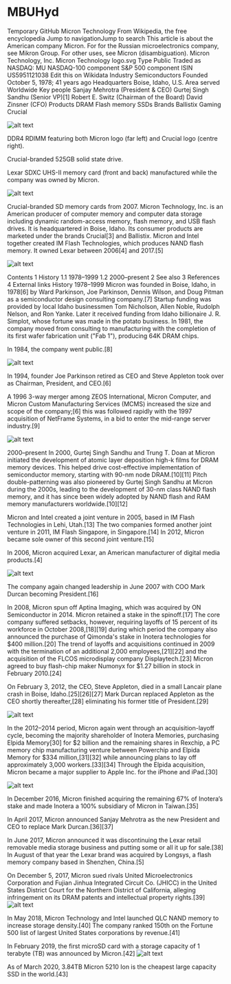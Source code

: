 # MBUHyd
Temporary GitHub
Micron Technology
From Wikipedia, the free encyclopedia
Jump to navigationJump to search
This article is about the American company Micron. For for the Russian microelectronics company, see Mikron Group.
For other uses, see Micron (disambiguation).
Micron Technology, Inc.
Micron Technology logo.svg
Type
Public
Traded as	
NASDAQ: MU
NASDAQ-100 component
S&P 500 component
ISIN	US5951121038 Edit this on Wikidata
Industry	Semiconductors
Founded	October 5, 1978; 41 years ago
Headquarters	Boise, Idaho, U.S.
Area served
Worldwide
Key people
Sanjay Mehrotra
(President & CEO)
Gurtej Singh Sandhu
(Senior VP)[1]
Robert E. Switz
(Chairman of the Board)
David Zinsner
(CFO)
Products	DRAM
Flash memory
SSDs
Brands	Ballistix Gaming
Crucial

![alt text](https://github.com/MBUHyd/MBUHyd/blob/master/github3.jpg?raw=true)

DDR4 RDIMM featuring both Micron logo (far left) and Crucial logo (centre right).

Crucial-branded 525GB solid state drive.

Lexar SDXC UHS-II memory card (front and back) manufactured while the company was owned by Micron.

![alt text](https://github.com/MBUHyd/MBUHyd/blob/master/github4.jpg?raw=true)

Crucial-branded SD memory cards from 2007.
Micron Technology, Inc. is an American producer of computer memory and computer data storage including dynamic random-access memory, flash memory, and USB flash drives. It is headquartered in Boise, Idaho. Its consumer products are marketed under the brands Crucial[3] and Ballistix. Micron and Intel together created IM Flash Technologies, which produces NAND flash memory. It owned Lexar between 2006[4] and 2017.[5]

![alt text](https://github.com/MBUHyd/MBUHyd/blob/master/github5.jpg?raw=true)

Contents
1	History
1.1	1978–1999
1.2	2000–present
2	See also
3	References
4	External links
History
1978–1999
Micron was founded in Boise, Idaho, in 1978[6] by Ward Parkinson, Joe Parkinson, Dennis Wilson, and Doug Pitman as a semiconductor design consulting company.[7] Startup funding was provided by local Idaho businessmen Tom Nicholson, Allen Noble, Rudolph Nelson, and Ron Yanke. Later it received funding from Idaho billionaire J. R. Simplot, whose fortune was made in the potato business. In 1981, the company moved from consulting to manufacturing with the completion of its first wafer fabrication unit ("Fab 1"), producing 64K DRAM chips.

In 1984, the company went public.[8]

![alt text](https://github.com/MBUHyd/MBUHyd/blob/master/github6.jpg?raw=true)

In 1994, founder Joe Parkinson retired as CEO and Steve Appleton took over as Chairman, President, and CEO.[6]

A 1996 3-way merger among ZEOS International, Micron Computer, and Micron Custom Manufacturing Services (MCMS) increased the size and scope of the company;[6] this was followed rapidly with the 1997 acquisition of NetFrame Systems, in a bid to enter the mid-range server industry.[9]

![alt text](https://github.com/MBUHyd/MBUHyd/blob/master/github7.jpg?raw=true)

2000–present
In 2000, Gurtej Singh Sandhu and Trung T. Doan at Micron initiated the development of atomic layer deposition high-k films for DRAM memory devices. This helped drive cost-effective implementation of semiconductor memory, starting with 90-nm node DRAM.[10][11] Pitch double-patterning was also pioneered by Gurtej Singh Sandhu at Micron during the 2000s, leading to the development of 30-nm class NAND flash memory, and it has since been widely adopted by NAND flash and RAM memory manufacturers worldwide.[10][12]

Micron and Intel created a joint venture in 2005, based in IM Flash Technologies in Lehi, Utah.[13] The two companies formed another joint venture in 2011, IM Flash Singapore, in Singapore.[14] In 2012, Micron became sole owner of this second joint venture.[15]

In 2006, Micron acquired Lexar, an American manufacturer of digital media products.[4]

![alt text](https://github.com/MBUHyd/MBUHyd/blob/master/github4.jpg?raw=true)

The company again changed leadership in June 2007 with COO Mark Durcan becoming President.[16]

In 2008, Micron spun off Aptina Imaging, which was acquired by ON Semiconductor in 2014. Micron retained a stake in the spinoff.[17] The core company suffered setbacks, however, requiring layoffs of 15 percent of its workforce in October 2008,[18][19] during which period the company also announced the purchase of Qimonda's stake in Inotera technologies for $400 million.[20] The trend of layoffs and acquisitions continued in 2009 with the termination of an additional 2,000 employees,[21][22] and the acquisition of the FLCOS microdisplay company Displaytech.[23] Micron agreed to buy flash-chip maker Numonyx for $1.27 billion in stock in February 2010.[24]

On February 3, 2012, the CEO, Steve Appleton, died in a small Lancair plane crash in Boise, Idaho.[25][26][27] Mark Durcan replaced Appleton as the CEO shortly thereafter,[28] eliminating his former title of President.[29]

![alt text](https://github.com/MBUHyd/MBUHyd/blob/master/github2.jpg?raw=true)

In the 2012–2014 period, Micron again went through an acquisition-layoff cycle, becoming the majority shareholder of Inotera Memories, purchasing Elpida Memory[30] for $2 billion and the remaining shares in Rexchip, a PC memory chip manufacturing venture between Powerchip and Elpida Memory for $334 million,[31][32] while announcing plans to lay off approximately 3,000 workers.[33][34] Through the Elpida acquisition, Micron became a major supplier to Apple Inc. for the iPhone and iPad.[30]

![alt text](https://github.com/MBUHyd/MBUHyd/blob/master/github1.jpg?raw=true)

In December 2016, Micron finished acquiring the remaining 67% of Inotera’s stake and made Inotera a 100% subsidiary of Micron in Taiwan.[35]

In April 2017, Micron announced Sanjay Mehrotra as the new President and CEO to replace Mark Durcan.[36][37]

In June 2017, Micron announced it was discontinuing the Lexar retail removable media storage business and putting some or all it up for sale.[38] In August of that year the Lexar brand was acquired by Longsys, a flash memory company based in Shenzhen, China.[5]

On December 5, 2017, Micron sued rivals United Microelectronics Corporation and Fujian Jinhua Integrated Circuit Co. (JHICC) in the United States District Court for the Northern District of California, alleging infringement on its DRAM patents and intellectual property rights.[39]
![alt text](https://github.com/MBUHyd/MBUHyd/blob/master/github2.jpg?raw=true)

In May 2018, Micron Technology and Intel launched QLC NAND memory to increase storage density.[40] The company ranked 150th on the Fortune 500 list of largest United States corporations by revenue.[41]

In February 2019, the first microSD card with a storage capacity of 1 terabyte (TB) was announced by Micron.[42]
![alt text](https://github.com/MBUHyd/MBUHyd/blob/master/github6.jpg?raw=true)

As of March 2020, 3.84TB Micron 5210 Ion is the cheapest large capacity SSD in the world.[43]
